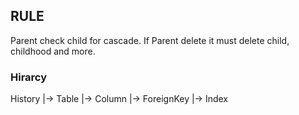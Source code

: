 ## RULE 
Parent check child for cascade. 
If Parent delete it must delete child, childhood and more.
### Hirarcy
History
|-> Table
     |-> Column
          |-> ForeignKey
          |-> Index
